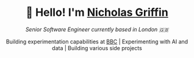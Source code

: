 <h1 align="center">
  👋 Hello! I'm <a href="https://nicholasgriffin.dev" target="_blank">Nicholas Griffin</a>
</h1>
<p align="center">
  <em>Senior Software Engineer currently based in London 🇬🇧</em>
</p>
<p align="center">
  Building experimentation capabilities at <a href="http://github.com/bbc">BBC</a> | Experimenting with AI and data | Building various side projects
</p>
